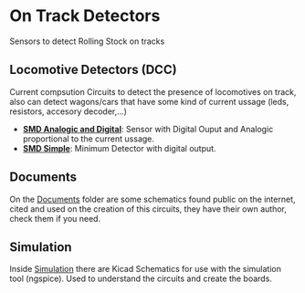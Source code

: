 # On Track Detectors
Sensors to detect Rolling Stock on tracks

## Locomotive Detectors (DCC)
Current compsution Circuits to detect the presence of locomotives on track, also can detect wagons/cars that have some kind of current ussage (leds, resistors, accesory decoder,...)

* __[SMD Analogic and Digital](Locos/Detector_SMD_AD)__: Sensor with Digital Ouput and Analogic proportional to the current ussage.
* __[SMD Simple](Locos/Detector_SMD_Simple)__: Minimum Detector with digital output.

## Documents
On the [Documents](Doc) folder are some schematics found public on the internet, cited and used on the creation of this circuits, they have their own author, check them if you need.

## Simulation
Inside [Simulation](Simulation) there are Kicad Schematics for use with the simulation tool (ngspice). Used to understand the circuits and create the boards.
